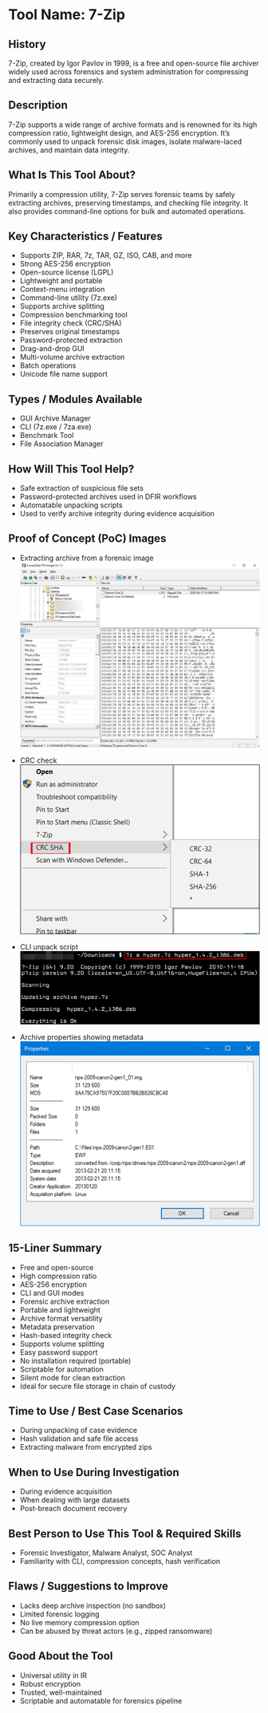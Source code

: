 # Tool Name: 7-Zip

## History

7-Zip, created by Igor Pavlov in 1999, is a free and open-source file archiver widely used across forensics and system administration for compressing and extracting data securely.

## Description

7-Zip supports a wide range of archive formats and is renowned for its high compression ratio, lightweight design, and AES-256 encryption. It’s commonly used to unpack forensic disk images, isolate malware-laced archives, and maintain data integrity.

## What Is This Tool About?

Primarily a compression utility, 7-Zip serves forensic teams by safely extracting archives, preserving timestamps, and checking file integrity. It also provides command-line options for bulk and automated operations.

## Key Characteristics / Features

- Supports ZIP, RAR, 7z, TAR, GZ, ISO, CAB, and more
- Strong AES-256 encryption
- Open-source license (LGPL)
- Lightweight and portable
- Context-menu integration
- Command-line utility (7z.exe)
- Supports archive splitting
- Compression benchmarking tool
- File integrity check (CRC/SHA)
- Preserves original timestamps
- Password-protected extraction
- Drag-and-drop GUI
- Multi-volume archive extraction
- Batch operations
- Unicode file name support

## Types / Modules Available

- GUI Archive Manager
- CLI (7z.exe / 7za.exe)
- Benchmark Tool
- File Association Manager

## How Will This Tool Help?

- Safe extraction of suspicious file sets
- Password-protected archives used in DFIR workflows
- Automatable unpacking scripts
- Used to verify archive integrity during evidence acquisition

## Proof of Concept (PoC) Images

- Extracting archive from a forensic image
![alt text](./img/Extracting%20archive%20from%20a%20forensic%20image.png)

- CRC check
![alt text](./img/CRC%20check.png)

- CLI unpack script
![alt text](./img/CLI%20unpack%20script.png)

- Archive properties showing metadata
![alt text](./img/Archive%20properties%20showing%20metadata.png)

## 15-Liner Summary

- Free and open-source
- High compression ratio
- AES-256 encryption
- CLI and GUI modes
- Forensic archive extraction
- Portable and lightweight
- Archive format versatility
- Metadata preservation
- Hash-based integrity check
- Supports volume splitting
- Easy password support
- No installation required (portable)
- Scriptable for automation
- Silent mode for clean extraction
- Ideal for secure file storage in chain of custody

## Time to Use / Best Case Scenarios

- During unpacking of case evidence
- Hash validation and safe file access
- Extracting malware from encrypted zips

## When to Use During Investigation

- During evidence acquisition
- When dealing with large datasets
- Post-breach document recovery

## Best Person to Use This Tool & Required Skills

- Forensic Investigator, Malware Analyst, SOC Analyst
- Familiarity with CLI, compression concepts, hash verification

## Flaws / Suggestions to Improve

- Lacks deep archive inspection (no sandbox)
- Limited forensic logging
- No live memory compression option
- Can be abused by threat actors (e.g., zipped ransomware)

## Good About the Tool

- Universal utility in IR
- Robust encryption
- Trusted, well-maintained
- Scriptable and automatable for forensics pipeline